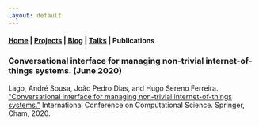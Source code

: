 ```yaml
---
layout: default
---
```


#### [Home](/) | [Projects](/projects) | [Blog](/blog) | [Talks](/talks) | Publications

### Conversational interface for managing non-trivial internet-of-things systems. (June 2020)

Lago, André Sousa, João Pedro Dias, and Hugo Sereno Ferreira. ["Conversational interface for managing non-trivial internet-of-things systems."](https://link.springer.com/chapter/10.1007/978-3-030-50426-7_29) International Conference on Computational Science. Springer, Cham, 2020.